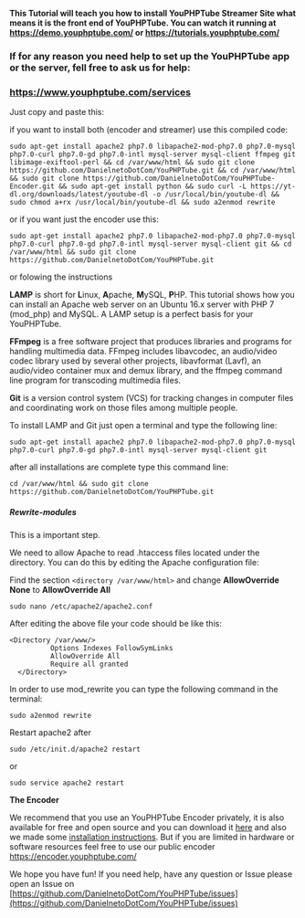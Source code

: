 **This Tutorial will teach you how to install YouPHPTube Streamer Site what means it is the front end of YouPHPTube. You can watch it running at https://demo.youphptube.com/ or https://tutorials.youphptube.com/**

### If for any reason you need help to set up the YouPHPTube app or the server, fell free to ask us for help:
### https://www.youphptube.com/services

Just copy and paste this:

if you want to install both (encoder and streamer) use this compiled code:

`sudo apt-get install apache2 php7.0 libapache2-mod-php7.0 php7.0-mysql php7.0-curl php7.0-gd php7.0-intl mysql-server mysql-client ffmpeg git libimage-exiftool-perl && cd /var/www/html && sudo git clone https://github.com/DanielnetoDotCom/YouPHPTube.git && cd /var/www/html && sudo git clone https://github.com/DanielnetoDotCom/YouPHPTube-Encoder.git && sudo apt-get install python && sudo curl -L https://yt-dl.org/downloads/latest/youtube-dl -o /usr/local/bin/youtube-dl && sudo chmod a+rx /usr/local/bin/youtube-dl && sudo a2enmod rewrite`

or if you want just the encoder use this:

`sudo apt-get install apache2 php7.0 libapache2-mod-php7.0 php7.0-mysql php7.0-curl php7.0-gd php7.0-intl mysql-server mysql-client git && cd /var/www/html && sudo git clone https://github.com/DanielnetoDotCom/YouPHPTube.git`

or folowing the instructions

**LAMP** is short for **L**inux, **A**pache, **M**ySQL, **P**HP. This tutorial shows how you can install an Apache web server on an Ubuntu 16.x server with PHP 7 (mod_php) and MySQL. A LAMP setup is a perfect basis for your YouPHPTube.

**FFmpeg** is a free software project that produces libraries and programs for handling multimedia data. FFmpeg includes libavcodec, an audio/video codec library used by several other projects, libavformat (Lavf), an audio/video container mux and demux library, and the ffmpeg command line program for transcoding multimedia files.

**Git** is a version control system (VCS) for tracking changes in computer files and coordinating work on those files among multiple people.

To install LAMP and Git just open a terminal and type the following line:

`sudo apt-get install apache2 php7.0 libapache2-mod-php7.0 php7.0-mysql php7.0-curl php7.0-gd php7.0-intl mysql-server mysql-client git`

after all installations are complete type this command line:

`cd /var/www/html && sudo git clone https://github.com/DanielnetoDotCom/YouPHPTube.git`

##### Rewrite-modules

This is a important step.

We need to allow Apache to read .htaccess files located under the directory. You can do this by editing the Apache configuration file:

Find the section `<directory /var/www/html>` and change **AllowOverride None** to **AllowOverride All**

    sudo nano /etc/apache2/apache2.conf

After editing the above file your code should be like this:

    <Directory /var/www/>
              Options Indexes FollowSymLinks
              AllowOverride All
              Require all granted
      </Directory>

In order to use mod_rewrite you can type the following command in the terminal:

    sudo a2enmod rewrite

Restart apache2 after

    sudo /etc/init.d/apache2 restart

or

    sudo service apache2 restart

**The Encoder**

We recommend that you use an YouPHPTube Encoder privately, it is also available for free and open source and you can download it [here](https://github.com/DanielnetoDotCom/YouPHPTube-Encoder) and also we made some [installation instructions](https://github.com/DanielnetoDotCom/YouPHPTube-Encoder/wiki/How-to-install-LAMP,--FFMPEG-and-Git-on-a-fresh-Ubuntu-16.x---For-YouPHPTube-Encoder). But if you are limited in hardware or software resources feel free to use our public encoder https://encoder.youphptube.com/

We hope you have fun!
If you need help, have any question or Issue please open an Issue on [https://github.com/DanielnetoDotCom/YouPHPTube/issues](https://github.com/DanielnetoDotCom/YouPHPTube/issues)